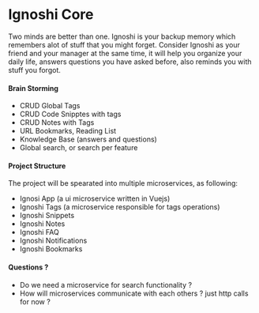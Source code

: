 # Ignoshi Core

Two minds are better than one. Ignoshi is your backup memory which remembers alot of stuff that you might forget.
Consider Ignoshi as your friend and your manager at the same time, it will help you organize your daily life, answers
questions you have asked before, also reminds you with stuff you forgot.

#### Brain Storming
 - CRUD Global Tags
 - CRUD Code Snipptes with tags
 - CRUD Notes with Tags
 - URL Bookmarks, Reading List
 - Knowledge Base (answers and questions)
 - Global search, or search per feature


#### Project Structure

The project will be spearated into multiple microservices, as following:

 - Ignosi App (a ui microservice written in Vuejs)
 - Ignoshi Tags (a microservice responsible for tags operations)
 - Ignoshi Snippets
 - Ignoshi Notes
 - Ignoshi FAQ
 - Ignoshi Notifications
 - Ignoshi Bookmarks


#### Questions ?

 - Do we need a microservice for search functionality ?
 - How will microservices communicate with each others ? just http calls for now ?
